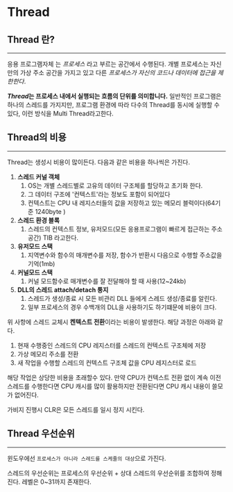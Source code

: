 # Thread
## Thread 란?
---
응용 프로그램자체 는 *프로세스* 라고 부르는 공간에서 수행된다. 개별 프로세스는 자신만의 가상 주소 공간을 가지고 있고 다른 *프로세스가 자신의 코드나 데이터에 접근을 제한한다*.  

***Thread*는  프로세스 내에서 실행되는 흐름의 단위를 의미합니다.** 일반적인 프로그램은 하나의 스레드를 가지지만, 프로그램 환경에 따라 다수의 Thread를 동시에 실행할 수 있다, 이런 방식을 Multi Thread라고한다.

## Thread의 비용
---
Thread는 생성시 비용이 많이든다. 다음과 같은 비용을 하나씩은 가진다. 
1. **스레드 커널 객체**
   1. OS는 개별 스레드별로 고유의 데이터 구조체를 할당하고 초기화 한다. 
   2. 그 데이터 구조에 '컨텍스트'라는 정보도 포함이 되어있다
   3. 컨텍스트는 CPU 내 레지스터들의 값을 저장하고 있는 메모리 블럭이다(64기준 1240byte )
2. **스레드 환경 블록**
   1. 스레드의 컨텍스트 정보, 유저모드(모든 응용프로그램이 빠르게 접근하는 주소공간) TIB 라고한다.
3. **유저모드 스택**
   1. 지역변수와 함수의 매개변수를 저장, 함수가 반환시 다음으로 수행할 주소값을 기억(1mb)
4. **커널모드 스택**
   1. 커널 모드함수로 매개변수를 잘 전달해야 할 때 사용(12~24kb)
5. **DLL의 스레드 attach/detach 퉁지**
   1. 스레드가 생성/종료 시 모든 비관리 DLL 들에게 스레드 생성/종료를 알린다.
   2. 일부 프로세스의 경우 수백개의 DLL을 사용하기도 하기떄문에 비용이 크다.
   

위 사항에 스레드 교체시 **켄텍스트 전환**이라는 비용이 발생한다. 해당 과정은 아래와 같다.

1. 현재 수행중인 스레드의 CPU 레지스터를 스레드의 컨텍스트 구조체에 저장
2. 가상 메모리 주소를 전환
3. 새 작업을 수행할 스레드의 컨텍스트 구조체 값을 CPU 레지스터로 로드

해당 작업은 상당한 비용을 초래할수 있다. 만약 CPU가 컨텍스트 전환 없이 계속 이전 스레드를 수행한다면 CPU 캐시를 많이 활용하지만 전환된다면 CPU 캐시 내용이 쓸모가 없어진다.  

가비지 진행시 CLR은 모든 스레드를 일시 정지 시킨다.

## Thread 우선순위
---
윈도우에선 `프로세스가 아니라 스레드를 스케줄의 대상`으로 가진다.

스레드의 우선순위는 프로세스의 우선순위 + 상대 스레드의 우선순위를 조합하여 정해진다. 레벨은 0~31까지 존재한다.

